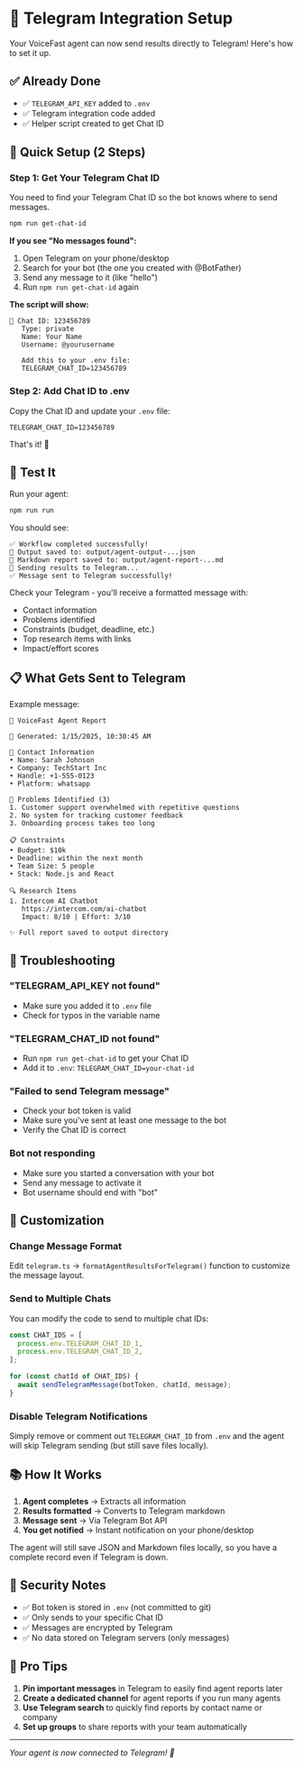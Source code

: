 # 📱 Telegram Integration Setup

Your VoiceFast agent can now send results directly to Telegram! Here's how to set it up.

## ✅ Already Done

- ✅ `TELEGRAM_API_KEY` added to `.env`
- ✅ Telegram integration code added
- ✅ Helper script created to get Chat ID

## 🚀 Quick Setup (2 Steps)

### Step 1: Get Your Telegram Chat ID

You need to find your Telegram Chat ID so the bot knows where to send messages.

```bash
npm run get-chat-id
```

**If you see "No messages found":**
1. Open Telegram on your phone/desktop
2. Search for your bot (the one you created with @BotFather)
3. Send any message to it (like "hello")
4. Run `npm run get-chat-id` again

**The script will show:**
```
📱 Chat ID: 123456789
   Type: private
   Name: Your Name
   Username: @yourusername

   Add this to your .env file:
   TELEGRAM_CHAT_ID=123456789
```

### Step 2: Add Chat ID to .env

Copy the Chat ID and update your `.env` file:

```env
TELEGRAM_CHAT_ID=123456789
```

That's it! 🎉

## 🎯 Test It

Run your agent:

```bash
npm run run
```

You should see:
```
✅ Workflow completed successfully!
💾 Output saved to: output/agent-output-...json
📄 Markdown report saved to: output/agent-report-...md
📱 Sending results to Telegram...
✅ Message sent to Telegram successfully!
```

Check your Telegram - you'll receive a formatted message with:
- Contact information
- Problems identified
- Constraints (budget, deadline, etc.)
- Top research items with links
- Impact/effort scores

## 📋 What Gets Sent to Telegram

Example message:

```
🤖 VoiceFast Agent Report

📅 Generated: 1/15/2025, 10:30:45 AM

👤 Contact Information
• Name: Sarah Johnson
• Company: TechStart Inc
• Handle: +1-555-0123
• Platform: whatsapp

🚨 Problems Identified (3)
1. Customer support overwhelmed with repetitive questions
2. No system for tracking customer feedback
3. Onboarding process takes too long

📋 Constraints
• Budget: $10k
• Deadline: within the next month
• Team Size: 5 people
• Stack: Node.js and React

🔍 Research Items
1. Intercom AI Chatbot
   https://intercom.com/ai-chatbot
   Impact: 8/10 | Effort: 3/10

✨ Full report saved to output directory
```

## 🔧 Troubleshooting

### "TELEGRAM_API_KEY not found"
- Make sure you added it to `.env` file
- Check for typos in the variable name

### "TELEGRAM_CHAT_ID not found"
- Run `npm run get-chat-id` to get your Chat ID
- Add it to `.env`: `TELEGRAM_CHAT_ID=your-chat-id`

### "Failed to send Telegram message"
- Check your bot token is valid
- Make sure you've sent at least one message to the bot
- Verify the Chat ID is correct

### Bot not responding
- Make sure you started a conversation with your bot
- Send any message to activate it
- Bot username should end with "bot"

## 🎨 Customization

### Change Message Format

Edit `telegram.ts` → `formatAgentResultsForTelegram()` function to customize the message layout.

### Send to Multiple Chats

You can modify the code to send to multiple chat IDs:

```typescript
const CHAT_IDS = [
  process.env.TELEGRAM_CHAT_ID_1,
  process.env.TELEGRAM_CHAT_ID_2,
];

for (const chatId of CHAT_IDS) {
  await sendTelegramMessage(botToken, chatId, message);
}
```

### Disable Telegram Notifications

Simply remove or comment out `TELEGRAM_CHAT_ID` from `.env` and the agent will skip Telegram sending (but still save files locally).

## 📚 How It Works

1. **Agent completes** → Extracts all information
2. **Results formatted** → Converts to Telegram markdown
3. **Message sent** → Via Telegram Bot API
4. **You get notified** → Instant notification on your phone/desktop

The agent will still save JSON and Markdown files locally, so you have a complete record even if Telegram is down.

## 🔐 Security Notes

- ✅ Bot token is stored in `.env` (not committed to git)
- ✅ Only sends to your specific Chat ID
- ✅ Messages are encrypted by Telegram
- ✅ No data stored on Telegram servers (only messages)

## 🌟 Pro Tips

1. **Pin important messages** in Telegram to easily find agent reports later
2. **Create a dedicated channel** for agent reports if you run many agents
3. **Use Telegram search** to quickly find reports by contact name or company
4. **Set up groups** to share reports with your team automatically

---

*Your agent is now connected to Telegram! 🎉*

